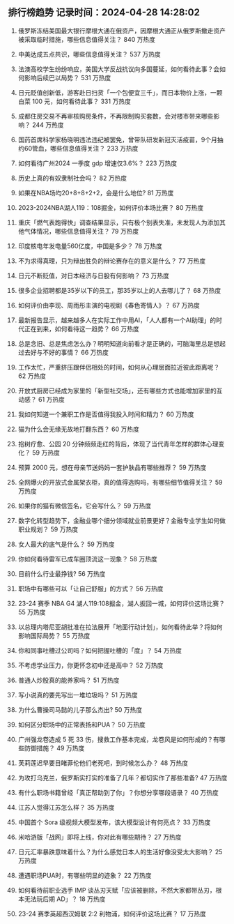 
## 排行榜趋势 记录时间：2024-04-28 14:28:02
  
  1. 俄罗斯冻结美国最大银行摩根大通在俄资产，因摩根大通正从俄罗斯撤走资产被采取临时措施，哪些信息值得关注？ 840 万热度
    
  2. 中美达成五点共识，哪些信息值得关注？ 537 万热度
    
  3. 法澳高校学生纷纷响应，美国大学反战抗议向多国蔓延，如何看待此事？会如何影响后续巴以局势？ 531 万热度
    
  4. 日元贬值创新低，游客赴日扫货「一个包便宜三千」，而日本物价上涨，一颗白菜 100 元，如何看待此事？ 331 万热度
    
  5. 成都住房交易不再审核购房条件，不再限制购买套数，会对楼市带来哪些影响？ 244 万热度
    
  6. 国药首席科学家杨晓明违法违纪被罢免，曾带队研发新冠灭活疫苗，9个月抽约60管血，哪些信息值得关注？ 233 万热度
    
  7. 如何看待广州2024 一季度 gdp 增速仅3.6%？ 223 万热度
    
  8. 历史上真的有奴隶制社会吗？ 82 万热度
    
  9. 如果在NBA场均20+8+8+2+2，会是什么地位? 81 万热度
    
  10. 2023-2024NBA湖人119：108掘金，如何评价本场比赛？ 80 万热度
    
  11. 重庆「燃气表跑得快」调查结果显示，只有极个别表失准，未发现人为添加其他气体情况，哪些信息值得关注？ 79 万热度
    
  12. 印度核电年发电量560亿度，中国是多少？ 78 万热度
    
  13. 不为求得真理，只为辩出胜负的辩论赛存在的意义是什么？ 77 万热度
    
  14. 日元不断贬值，对日本经济与日股有何影响？ 73 万热度
    
  15. 很多企业招聘都是35岁以下的员工，那35岁以上的人去哪儿了？ 68 万热度
    
  16. 如何评价由李现、周雨彤主演的电视剧《春色寄情人》？ 67 万热度
    
  17. 最新报告显示，越来越多人在实际工作中用AI，「人人都有一个AI助理」的时代正在到来，如何看待这一趋势？ 66 万热度
    
  18. 总是念旧、总是焦虑怎么办？明明知道向前看才是正确的，可脑海里总是想起过去好与不好的事情？ 66 万热度
    
  19. 工作太忙，严重挤压跟伴侣相处的时间，如何从心理层面拉近彼此距离呢？ 62 万热度
    
  20. 开放式厨房已经成为家里的「新型社交场」，还有哪些方式也能增加家里的互动感？ 61 万热度
    
  21. 我如何知道一个兼职工作是否值得我投入时间和精力？ 60 万热度
    
  22. 猫为什么会无缘无故地打翻东西？ 60 万热度
    
  23. 抱树疗愈、公园 20 分钟频频走红的背后，体现了当代青年怎样的群体心理变化？ 59 万热度
    
  24. 预算 2000 元，想在母亲节送妈妈一套护肤品有哪些推荐？ 59 万热度
    
  25. 全网爆火的开放式金属架衣柜，真的值得选购吗，有哪些细节值得关注？ 59 万热度
    
  26. 如果你的猫有微信签名，它会写什么？ 59 万热度
    
  27. 数字化转型趋势下，金融业哪个细分领域就业前景更好？金融专业学生如何做职业规划？ 59 万热度
    
  28. 女人最大的底气是什么？ 59 万热度
    
  29. 你如何看待雷军已成车圈顶流这一现象？ 58 万热度
    
  30. 目前什么行业最挣钱? 56 万热度
    
  31. 职场中有哪些可以「让自己舒服」的方式？ 56 万热度
    
  32. 23-24 赛季 NBA G4 湖人119:108掘金，湖人扳回一城，如何评价这场比赛？ 55 万热度
    
  33. 以总理内塔尼亚胡批准在拉法展开「地面行动计划」，如何看待此举？将如何影响国际局势？ 55 万热度
    
  34. 你和同事吐槽过公司吗？如何把握吐槽的「度」？ 54 万热度
    
  35. 不考虑学业压力，你更怀念初中还是高中？ 52 万热度
    
  36. 普通人炒股真的能养家吗？ 51 万热度
    
  37. 写小说真的要先写出一堆垃圾吗？ 51 万热度
    
  38. 为什么曹操司马懿的儿子那么杰出? 50 万热度
    
  39. 如何区分职场中的正常表扬和PUA？ 50 万热度
    
  40. 广州强龙卷造成 5 死 33 伤，搜救工作基本完成，龙卷风是如何形成的？有哪些防御措施？ 49 万热度
    
  41. 芙莉莲迟早要目睹菲伦他们老死吧，到时候怎么办？ 48 万热度
    
  42. 为攻打乌克兰，俄罗斯实打实的准备了几年？都切实作了那些准备? 47 万热度
    
  43. 有什么职场书籍曾经「真正帮助到了你」？你想分享哪段语录？ 40 万热度
    
  44. 江苏人觉得江苏怎么样？ 35 万热度
    
  45. 中国首个 Sora 级视频大模型发布，该大模型设计有何亮点？ 33 万热度
    
  46. 米哈游版「战网」即将上线，你对此有哪些期待？ 27 万热度
    
  47. 日元汇率暴跌意味着什么？为什么感觉日本人的生活好像没受太大影响？ 25 万热度
    
  48. 遭遇职场PUA时，有哪些明显的迹象？ 22 万热度
    
  49. 如何看待前职业选手 IMP 谈丛刃天赋「应该被删除，不然大家都带丛刃，根本无法玩后期 AD」？ 18 万热度
    
  50. 23-24 赛季英超西汉姆联 2:2 利物浦，如何评价这场比赛？ 17 万热度
    